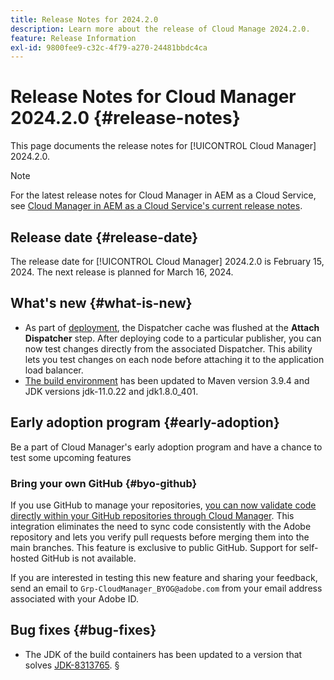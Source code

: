 ```yaml
---
title: Release Notes for 2024.2.0
description: Learn more about the release of Cloud Manage 2024.2.0.
feature: Release Information
exl-id: 9800fee9-c32c-4f79-a270-24481bbdc4ca
---
```

# Release Notes for Cloud Manager 2024.2.0 {#release-notes}

This page documents the release notes for [!UICONTROL Cloud Manager] 2024.2.0.

>[!NOTE]
>
>For the latest release notes for Cloud Manager in AEM as a Cloud Service, see [Cloud Manager in AEM as a Cloud Service's current release notes](https://experienceleague.adobe.com/en/docs/experience-manager-cloud-service/content/release-notes/cloud-manager/current).

## Release date {#release-date}

The release date for [!UICONTROL Cloud Manager] 2024.2.0 is February 15, 2024. The next release is planned for March 16, 2024.

## What's new {#what-is-new}

* As part of [deployment](/help/using/code-deployment.md), the Dispatcher cache was flushed at the **Attach Dispatcher** step. After deploying code to a particular publisher, you can now test changes directly from the associated Dispatcher. This ability lets you test changes on each node before attaching it to the application load balancer.
* [The build environment](/help/getting-started/build-environment.md) has been updated to Maven version 3.9.4 and JDK versions jdk-11.0.22 and jdk1.8.0_401.

## Early adoption program {#early-adoption}

Be a part of Cloud Manager's early adoption program and have a chance to test some upcoming features

### Bring your own GitHub {#byo-github}

If you use GitHub to manage your repositories, [you can now validate code directly within your GitHub repositories through Cloud Manager](/help/managing-code/private-repositories.md). This integration eliminates the need to sync code consistently with the Adobe repository and lets you verify pull requests before merging them into the main branches. This feature is exclusive to public GitHub. Support for self-hosted GitHub is not available.

If you are interested in testing this new feature and sharing your feedback, send an email to `Grp-CloudManager_BYOG@adobe.com` from your email address associated with your Adobe ID.

## Bug fixes {#bug-fixes}

* The JDK of the build containers has been updated to a version that solves [JDK-8313765](https://bugs.openjdk.org/browse/JDK-8313765).
§
